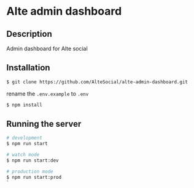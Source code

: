 # Alte admin dashboard


## Description
Admin dashboard for Alte social

## Installation

```bash
$ git clone https://github.com/AlteSocial/alte-admin-dashboard.git
```

rename the `.env.example` to `.env`

```bash
$ npm install
```

## Running the server

```bash
# development
$ npm run start

# watch mode
$ npm run start:dev

# production mode
$ npm run start:prod
`